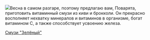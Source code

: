<!--2025-04-20 09:27:07-->
<div class="yb">
  <div class="rss povarenok"><a href="https://www.povarenok.ru/recipes/show/182546/"><img src="https://www.povarenok.ru/data/cache/2025apr/19/17/3172204_83428-640x480.jpg"></a>Весна в самом разгаре, поэтому предлагаю вам, Поварята, приготовить витаминный смузи из киви и брокколи. 
Он прекрасно восполняет нехватку минералов и витаминов в организме, богат витамином C, а также способствует усвоению железа. <p class="titl"><a href="https://www.povarenok.ru/recipes/show/182546/">Смузи "Зелёный"</a></p></div>
</div>

